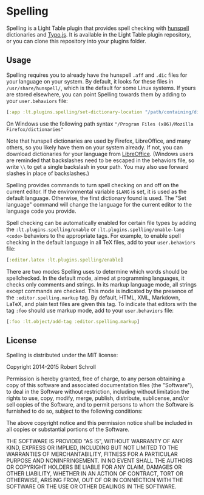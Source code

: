 Spelling
========
Spelling is a Light Table plugin that provides spell checking with
[hunspell][1] dictionaries and [Typo.js][2].  It is available in the
Light Table plugin repository, or you can clone this repository into
your plugins folder.

[1]: http://hunspell.sourceforge.net/
[2]: https://github.com/cfinke/Typo.js

Usage
-----
Spelling requires you to already have the hunspell `.aff` and `.dic`
files for your language on your system.  By default, it looks for these
files in `/usr/share/hunspell/`, which is the default for some Linux
systems.  If yours are stored elsewhere, you can point Spelling towards
them by adding to your `user.behaviors` file:
```clojure
[:app :lt.plugins.spelling/set-dictionary-location "/path/containing/dicts"]
```

On Windows use the following path syntax ```"/Program Files (x86)/Mozilla Firefox/dictionaries"```

Note that hunspell dictionaries are used by Firefox, LibreOffice, and
many others, so you likely have them on your system already.  If not,
you can download dictionaries for your language from [LibreOffice][3].
(Windows users are reminded that backslashes need to be escaped in the
behaviors file, so write `\\` to get a single backslash in your path.
You may also use forward slashes in place of backslashes.)

[3]: http://cgit.freedesktop.org/libreoffice/dictionaries/tree/

Spelling provides commands to turn spell checking on and off on the
current editor.  If the environmental variable `$LANG` is set, it is
used as the default language.  Otherwise, the first dictionary found is
used.  The "Set language" command will change the language for the
current editor to the language code you provide.

Spell checking can be automatically enabled for certain file types by
adding the `:lt.plugins.spelling/enable` or
`:lt.plugins.spelling/enable-lang <code>` behaviors to the
appropriate tags.  For example, to enable spell checking in the default
language in all TeX files, add to your `user.behaviors` file:
```clojure
[:editor.latex :lt.plugins.spelling/enable]
```

There are two modes Spelling uses to determine which words should be
spellchecked.  In the default mode, aimed at programming languages, it
checks only comments and strings.  In its markup language mode, all
strings except commands are checked.  This mode is indicated by the
presence of the `:editor.spelling.markup` tag.  By default, HTML, XML,
Markdown, LaTeX, and plain text files are given this tag.  To indicate
that editors with the tag `:foo` should use markup mode, add to your
`user.behaviors` file:
```clojure
[:foo :lt.object/add-tag :editor.spelling.markup]
```

License
-------
Spelling is distributed under the MIT license:

Copyright 2014-2015 Robert Schroll

Permission is hereby granted, free of charge, to any person obtaining
a copy of this software and associated documentation files (the
"Software"), to deal in the Software without restriction, including
without limitation the rights to use, copy, modify, merge, publish,
distribute, sublicense, and/or sell copies of the Software, and to
permit persons to whom the Software is furnished to do so, subject to
the following conditions:

The above copyright notice and this permission notice shall be
included in all copies or substantial portions of the Software.

THE SOFTWARE IS PROVIDED "AS IS", WITHOUT WARRANTY OF ANY KIND,
EXPRESS OR IMPLIED, INCLUDING BUT NOT LIMITED TO THE WARRANTIES OF
MERCHANTABILITY, FITNESS FOR A PARTICULAR PURPOSE AND
NONINFRINGEMENT. IN NO EVENT SHALL THE AUTHORS OR COPYRIGHT HOLDERS BE
LIABLE FOR ANY CLAIM, DAMAGES OR OTHER LIABILITY, WHETHER IN AN ACTION
OF CONTRACT, TORT OR OTHERWISE, ARISING FROM, OUT OF OR IN CONNECTION
WITH THE SOFTWARE OR THE USE OR OTHER DEALINGS IN THE SOFTWARE.
